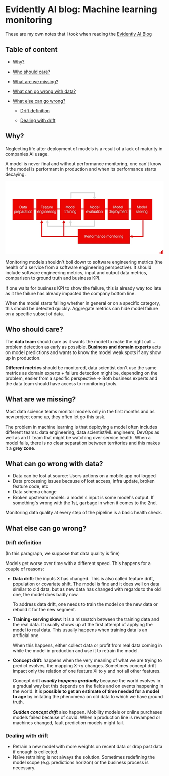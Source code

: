 # Evidently AI blog: Machine learning monitoring

These are my own notes that I took when reading the  [Evidently AI Blog](https://evidentlyai.com/blog)

## Table of content

* [Why?](#why-)
* [Who should care?](#who-should-care-)
* [What are we missing?](#what-are-we-missing-)
* [What can go wrong with data?](#what-can-go-wrong-with-data-)
* [What else can go wrong?](#what-else-can-go-wrong-)
  
  + [Drift definition](#drift-definition)
  
  + [Dealing with drift](#dealing-with-drift)
  
    

## Why?

Neglecting life after deployment of models is a result of a lack of maturity in companies AI usage.

A model is never final and without performance monitoring, one can't know if the model is performant in production and when its performance starts decaying.

![Machine learning model lifecycle: after model deployment comes model serving and performance monitoring.](../_assets/C1W1_references_summary/model_lifecycle_2-1625266385330.png)

Monitoring models shouldn't boil down to software engineering metrics (the health of a service from a software engineering perspective). It should include software engineering metrics, input and output data metrics, comparison to ground truth and business KPI.

If one waits for business KPI to show the failure, this is already way too late as it the failure has already impacted the company bottom line.

When the model starts failing whether in general or on a specific category, this should be detected quickly. Aggregate metrics can hide model failure on a specific subset of data.

## Who should care?

The **data team** should care as it wants the model to make the right call + problem detection as early as possible. **Business and domain experts** acts on model predictions and wants to know the model weak spots if any show up in production.

**Different metrics** should be monitored, data scientist don't use the same metrics as domain experts + failure detection might be, depending on the problem, easier from a specific perspective => Both business experts and the data team should have access to monitoring tools.

## What are we missing?

Most data science teams monitor models only in the first months and as new project come up, they often let go this task.

The problem in machine learning is that deploying a model often includes different teams: data engineering, data scientist/ML engineers, DevOps as well as an IT team that might be watching over service health. When a model fails, there is no clear separation between territories and this makes it a **grey zone**.

## What can go wrong with data?

- Data can be lost at source: Users actions on a mobile app not logged
- Data processing issues because of lost access, infra update, broken feature code, etc
- Data schema change
- Broken upstream models: a model's input is some model's output. If something's wrong with the 1st, garbage in when it comes to the 2nd.

Monitoring data quality at every step of the pipeline is a basic health check.

## What else can go wrong?

### Drift definition

(In this paragraph, we suppose that data quality is fine)

Models get worse over time with a different speed. This happens for a couple of reasons:

- **Data drift**: the inputs X has changed. This is also called feature drift, population or covariate shift. The model is fine and it does well on data similar to old data, but as new data has changed with regards to the old one, the model does badly now.

  To address data drift, one needs to train the model on the new data or rebuild it for the new segment.

- **Training-serving skew**: It is a mismatch between the training data and the real data. It usually shows up at the first attempt of applying the model to real data. This usually happens when training data is an artificial one.

  When this happens, either collect data or profit from real data coming in while the model in production and use it to retrain the model.

- **Concept drift**: happens when the very meaning of what we are trying to predict evolves, the mapping X->y changes. Sometimes concept drift impact only the relation of one feature Xi to y and not all other features.

  Concept drift ***usually happens gradually*** because the world evolves in a gradual way but this depends on the fields and on events happening in the world.  It is **possible to get an estimate of time needed for a model to age** by imitating the phenomena on old data to which we have ground truth.

  ***Sudden concept drift*** also happen. Mobility models or online purchases models failed because of covid. When a production line is revamped or machines changed, fault prediction models might fail.

### Dealing with drift

- Retrain a new model with more weights on recent data or drop past data if enough is collected.
- Naïve retraining is not always the solution. Sometimes redefining the model scope (e.g. predictions horizon) or the business process is necessary.

